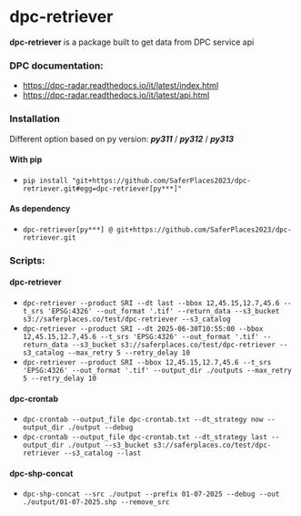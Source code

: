 # dpc-retriever

**dpc-retriever** is a package built to get data from DPC service api

### DPC documentation:
- https://dpc-radar.readthedocs.io/it/latest/index.html
- https://dpc-radar.readthedocs.io/it/latest/api.html

### Installation

Different option based on py version: *__py311__* / *__py312__* / *__py313__* 

#### With pip
- `pip install "git+https://github.com/SaferPlaces2023/dpc-retriever.git#egg=dpc-retriever[py***]"`

#### As dependency
- `dpc-retriever[py***] @ git+https://github.com/SaferPlaces2023/dpc-retriever.git`


### Scripts:

#### dpc-retriever
- `dpc-retriever --product SRI --dt last --bbox 12,45.15,12.7,45.6 --t_srs 'EPSG:4326' --out_format '.tif' --return_data --s3_bucket s3://saferplaces.co/test/dpc-retriever --s3_catalog`
- `dpc-retriever --product SRI --dt 2025-06-30T10:55:00 --bbox 12,45.15,12.7,45.6 --t_srs 'EPSG:4326' --out_format '.tif' --return_data --s3_bucket s3://saferplaces.co/test/dpc-retriever --s3_catalog --max_retry 5 --retry_delay 10`
- `dpc-retriever --product SRI --bbox 12,45.15,12.7,45.6 --t_srs 'EPSG:4326' --out_format '.tif' --output_dir ./outputs --max_retry 5 --retry_delay 10`

#### dpc-crontab
- `dpc-crontab --output_file dpc-crontab.txt --dt_strategy now --output_dir ./output --debug`
- `dpc-crontab --output_file dpc-crontab.txt --dt_strategy last --output_dir ./output --s3_bucket s3://saferplaces.co/test/dpc-retriever --s3_catalog --last`

#### dpc-shp-concat
- `dpc-shp-concat --src ./output --prefix 01-07-2025 --debug --out ./output/01-07-2025.shp --remove_src `